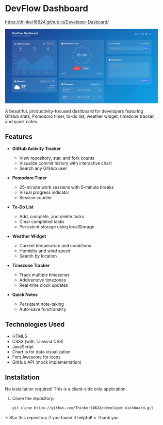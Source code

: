 # DevFlow Dashboard

https://thinker18624.github.io/Developer-Dasboard/

![DevFlow Dashboard Screenshot](screenshot.png)

A beautiful, productivity-focused dashboard for developers featuring GitHub stats, Pomodoro timer, to-do list, weather widget, timezone tracker, and quick notes.

## Features

- **GitHub Activity Tracker**
  - View repository, star, and fork counts
  - Visualize commit history with interactive chart
  - Search any GitHub user

- **Pomodoro Timer**
  - 25-minute work sessions with 5-minute breaks
  - Visual progress indicator
  - Session counter

- **To-Do List**
  - Add, complete, and delete tasks
  - Clear completed tasks
  - Persistent storage using localStorage

- **Weather Widget**
  - Current temperature and conditions
  - Humidity and wind speed
  - Search by location

- **Timezone Tracker**
  - Track multiple timezones
  - Add/remove timezones
  - Real-time clock updates

- **Quick Notes**
  - Persistent note-taking
  - Auto-save functionality

## Technologies Used

- HTML5
- CSS3 (with Tailwind CSS)
- JavaScript
- Chart.js for data visualization
- Font Awesome for icons
- GitHub API (mock implementation)

## Installation

No installation required! This is a client-side only application.

1. Clone the repository:
   ```bash
   git clone https://github.com/Thinker18624/developer-dashboard.git

   
⭐ Star this repository if you found it helpful! ⭐ Thank you
